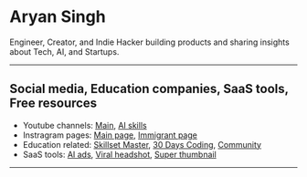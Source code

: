 # Aryan Singh

Engineer, Creator, and Indie Hacker building products and sharing insights about Tech, AI, and Startups.

---

## Social media, Education companies, SaaS tools, Free resources

- Youtube channels: [Main](https://www.youtube.com/@singh1aryan/featured), [AI skills](https://www.youtube.com/@dailyaiskills/featured)
- Instragram pages: [Main page](https://instagram.com/singh.aryan.45), [Immigrant page](https://instagram.com/immigrantjobhelp)
- Education related: [Skillset Master](https://skillsetmaster.com), [30 Days Coding](https://30dayscoding.com), [Community](https://www.skool.com/usa-ca-jobs)
- SaaS tools: [AI ads](https://www.instantaiads.com), [Viral headshot](https://www.viralheadshot.com), [Super thumbnail](https://www.superthumbnail.com)

---
